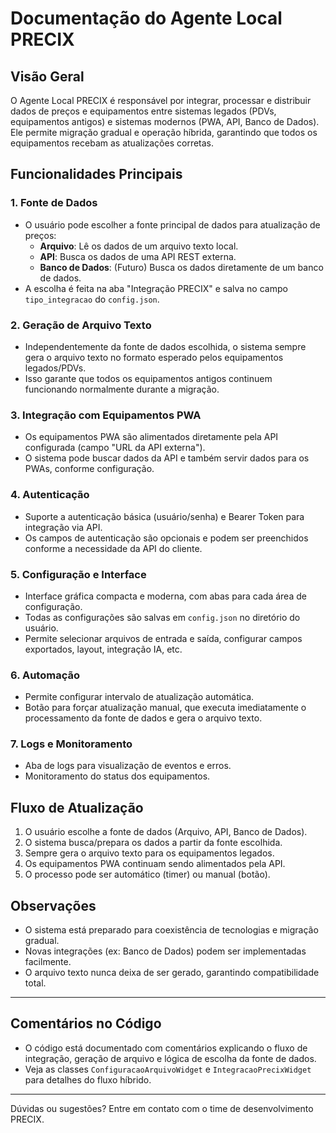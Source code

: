 # Documentação do Agente Local PRECIX

## Visão Geral
O Agente Local PRECIX é responsável por integrar, processar e distribuir dados de preços e equipamentos entre sistemas legados (PDVs, equipamentos antigos) e sistemas modernos (PWA, API, Banco de Dados). Ele permite migração gradual e operação híbrida, garantindo que todos os equipamentos recebam as atualizações corretas.

## Funcionalidades Principais

### 1. Fonte de Dados
- O usuário pode escolher a fonte principal de dados para atualização de preços:
  - **Arquivo**: Lê os dados de um arquivo texto local.
  - **API**: Busca os dados de uma API REST externa.
  - **Banco de Dados**: (Futuro) Busca os dados diretamente de um banco de dados.
- A escolha é feita na aba "Integração PRECIX" e salva no campo `tipo_integracao` do `config.json`.

### 2. Geração de Arquivo Texto
- Independentemente da fonte de dados escolhida, o sistema sempre gera o arquivo texto no formato esperado pelos equipamentos legados/PDVs.
- Isso garante que todos os equipamentos antigos continuem funcionando normalmente durante a migração.

### 3. Integração com Equipamentos PWA
- Os equipamentos PWA são alimentados diretamente pela API configurada (campo "URL da API externa").
- O sistema pode buscar dados da API e também servir dados para os PWAs, conforme configuração.

### 4. Autenticação
- Suporte a autenticação básica (usuário/senha) e Bearer Token para integração via API.
- Os campos de autenticação são opcionais e podem ser preenchidos conforme a necessidade da API do cliente.

### 5. Configuração e Interface
- Interface gráfica compacta e moderna, com abas para cada área de configuração.
- Todas as configurações são salvas em `config.json` no diretório do usuário.
- Permite selecionar arquivos de entrada e saída, configurar campos exportados, layout, integração IA, etc.

### 6. Automação
- Permite configurar intervalo de atualização automática.
- Botão para forçar atualização manual, que executa imediatamente o processamento da fonte de dados e gera o arquivo texto.

### 7. Logs e Monitoramento
- Aba de logs para visualização de eventos e erros.
- Monitoramento do status dos equipamentos.

## Fluxo de Atualização
1. O usuário escolhe a fonte de dados (Arquivo, API, Banco de Dados).
2. O sistema busca/prepara os dados a partir da fonte escolhida.
3. Sempre gera o arquivo texto para os equipamentos legados.
4. Os equipamentos PWA continuam sendo alimentados pela API.
5. O processo pode ser automático (timer) ou manual (botão).

## Observações
- O sistema está preparado para coexistência de tecnologias e migração gradual.
- Novas integrações (ex: Banco de Dados) podem ser implementadas facilmente.
- O arquivo texto nunca deixa de ser gerado, garantindo compatibilidade total.

---

## Comentários no Código
- O código está documentado com comentários explicando o fluxo de integração, geração de arquivo e lógica de escolha da fonte de dados.
- Veja as classes `ConfiguracaoArquivoWidget` e `IntegracaoPrecixWidget` para detalhes do fluxo híbrido.

---

Dúvidas ou sugestões? Entre em contato com o time de desenvolvimento PRECIX.
